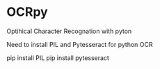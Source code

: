 # OCRpy
Optihical Character Recognation with pyton 

Need to install PIL and Pytesseract for python OCR

pip install PIL
pip install pytesseract
